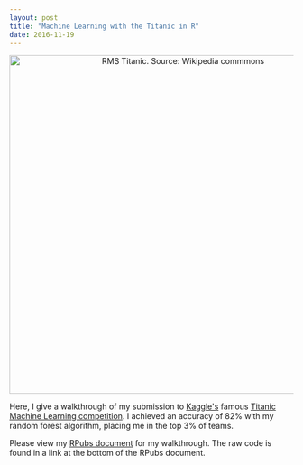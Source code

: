 ```yaml
---
layout: post
title: "Machine Learning with the Titanic in R"
date: 2016-11-19
---
```

<center><img src="https://upload.wikimedia.org/wikipedia/commons/d/d7/Sea_Trials_of_RMS_Titanic,_2nd_of_April_1912.jpg" alt="RMS Titanic. Source: Wikipedia commmons" width="600px" />
</center>
  
Here, I give a walkthrough of my submission to [Kaggle's](http://www.kaggle.com) famous 
[Titanic Machine Learning competition](https://www.kaggle.com/c/titanic). I achieved an 
accuracy of 82% with my random forest algorithm, placing me in the top 3% of teams.
  
Please view my [RPubs document](http://rpubs.com/kafay/Machine-Learning-with-Titanic-R)
for my walkthrough. The raw code is found in a link at the bottom of the RPubs document.  


